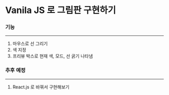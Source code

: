 # Vanila JS 로 그림판 구현하기



### 기능

---

1. 마우스로 선 그리기
2. 색 지정
3. 프리뷰 박스로 현재 색, 모드, 선 굵기 나타냄

### 추후 예정

---

1. React.js 로 바꿔서 구현해보기